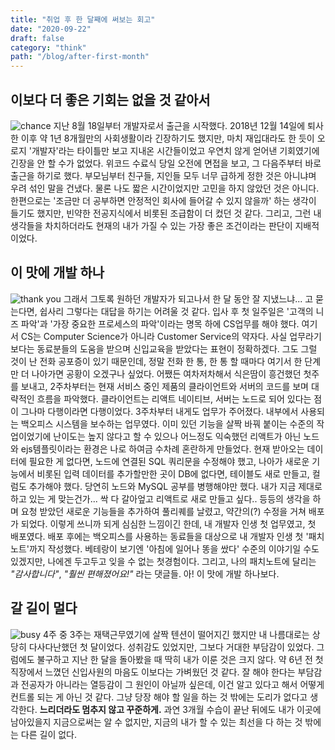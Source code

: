 ```yaml
---
title: "취업 후 한 달째에 써보는 회고"
date: "2020-09-22"
draft: false
category: "think"
path: "/blog/after-first-month"
---
```


## 이보다 더 좋은 기회는 없을 것 같아서

![chance](https://images.unsplash.com/photo-1518133227682-c0e3e34de21b?ixlib=rb-1.2.1&ixid=eyJhcHBfaWQiOjEyMDd9&auto=format&fit=crop&w=500&q=60)
지난 8월 18일부터 개발자로서 출근을 시작했다. 2018년 12월 14일에 퇴사한 이후 약 1년 8개월만의 사회생활이라 긴장하기도 했지만, 마치 재입대라도 한 듯이 오로지 '개발자'라는 타이틀만 보고 지내온 시간들이었고 우연치 않게 얻어낸 기회였기에 긴장을 안 할 수가 없었다.
위코드 수료식 당일 오전에 면접을 보고, 그 다음주부터 바로 출근을 하기로 했다. 부모님부터 친구들, 지인들 모두 너무 급하게 정한 것은 아니냐며 우려 섞인 말을 건냈다. 물론 나도 짧은 시간이었지만 고민을 하지 않았던 것은 아니다. 한편으로는 '조금만 더 공부하면 안정적인 회사에 들어갈 수 있지 않을까' 하는 생각이 들기도 했지만, 빈약한 전공지식에서 비롯된 조급함이 더 컸던 것 같다. 그리고, 그런 내 생각들을 차치하더라도 현재의 내가 가질 수 있는 가장 좋은 조건이라는 판단이 지배적이었다.

## 이 맛에 개발 하나

![thank you](https://images.unsplash.com/photo-1584890280660-9322ee35baf1?ixlib=rb-1.2.1&ixid=eyJhcHBfaWQiOjEyMDd9&auto=format&fit=crop&w=500&q=60)
그래서 그토록 원하던 개발자가 되고나서 한 달 동안 잘 지냈느냐... 고 묻는다면, 쉽사리 그렇다는 대답을 하기는 어려울 것 같다. 입사 후 첫 일주일은 '고객의 니즈 파악'과 '가장 중요한 프로세스의 파악'이라는 명목 하에 CS업무를 해야 했다. 여기서 CS는 Computer Science가 아니라 Customer Service의 약자다. 사실 업무라기보다는 동료분들의 도움을 받으며 신입교육을 받았다는 표현이 정확하겠다. 그도 그럴 것이 난 전화 공포증이 있기 때문인데, 정말 전화 한 통, 한 통 할 때마다 여기서 한 단계만 더 나아가면 공황이 오겠구나 싶었다. 어쨌든 여차저차해서 식은땀이 흥건했던 첫주를 보내고, 2주차부터는 현재 서비스 중인 제품의 클라이언트와 서버의 코드를 보며 대략적인 흐름을 파악했다. 클라이언트는 리액트 네이티브, 서버는 노드로 되어 있다는 점이 그나마 다행이라면 다행이었다.
3주차부터 내게도 업무가 주어졌다. 내부에서 사용되는 백오피스 시스템을 보수하는 업무였다. 이미 있던 기능을 살짝 바꿔 붙이는 수준의 작업이었기에 난이도는 높지 않다고 할 수 있으나 어느정도 익숙했던 리액트가 아닌 노드와 ejs템플릿이라는 환경은 나로 하여금 수차례 혼란하게 만들었다. 현재 받아오는 데이터에 필요한 게 없다면, 노드에 연결된 SQL 쿼리문을 수정해야 했고, 나아가 새로운 기능에서 비롯된 입력 데이터를 추가할만한 곳이 DB에 없다면, 테이블도 새로 만들고, 컬럼도 추가해야 했다. 당연히 노드와 MySQL 공부를 병행해야만 했다.
내가 지금 제대로 하고 있는 게 맞는건가... 싹 다 갈아엎고 리액트로 새로 만들고 싶다.. 등등의 생각을 하며 요청 받았던 새로운 기능들을 추가하여 풀리퀘를 날렸고, 약간의(?) 수정을 거쳐 배포가 되었다. 이렇게 쓰니까 되게 심심한 느낌이긴 한데, 내 개발자 인생 첫 업무였고, 첫 배포였다. 배포 후에는 백오피스를 사용하는 동료들을 대상으로 내 개발자 인생 첫 '패치노트'까지 작성했다. 베테랑이 보기엔 '아침에 일어나 똥을 쌌다' 수준의 이야기일 수도 있겠지만, 나에겐 두고두고 잊을 수 없는 첫경험이다. 그리고, 나의 패치노트에 달리는 _"감사합니다"_, _"훨씬 편해졌어요!"_ 라는 댓글들. 아! 이 맛에 개발 하나보다.

## 갈 길이 멀다

![busy](https://images.unsplash.com/photo-1589803299004-b9143b44275f?ixlib=rb-1.2.1&auto=format&fit=crop&w=1051&q=80)
4주 중 3주는 재택근무였기에 살짝 텐션이 떨어지긴 했지만 내 나름대로는 상당히 다사다난했던 첫 달이었다. 성취감도 있었지만, 그보다 거대한 부담감이 있었다. 그럼에도 불구하고 지난 한 달을 돌아봤을 때 딱히 내가 이룬 것은 크지 않다. 약 6년 전 첫 직장에서 느꼈던 신입사원의 마음도 이보다는 가벼웠던 것 같다. 잘 해야 한다는 부담감과 전공자가 아니라는 열등감이 그 원인이 아닐까 싶은데, 이건 알고 있다고 해서 어떻게 컨트롤 되는 게 아닌 것 같다. 그냥 당장 해야 할 일을 하는 것 밖에는 도리가 없다고 생각한다. **느리더라도 멈추지 않고 꾸준하게.** 과연 3개월 수습이 끝난 뒤에도 내가 이곳에 남아있을지 지금으로써는 알 수 없지만, 지금의 내가 할 수 있는 최선을 다 하는 것 밖에는 다른 길이 없다.
